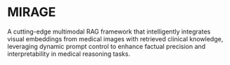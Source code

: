 # MIRAGE
A cutting-edge multimodal RAG framework that intelligently integrates visual embeddings from medical images with retrieved clinical knowledge, leveraging dynamic prompt control to enhance factual precision and interpretability in medical reasoning tasks.
